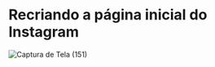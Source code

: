 # Recriando a página inicial do Instagram


![Captura de Tela (151)](https://user-images.githubusercontent.com/104389308/165861941-b23d2ccd-4e43-4af1-9987-4e128fd4b794.png)

